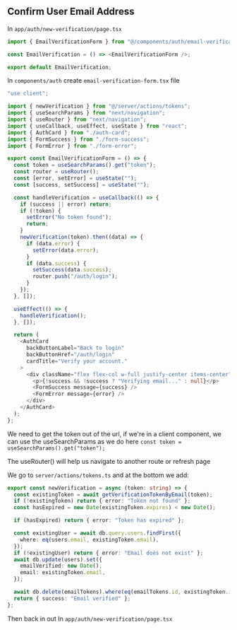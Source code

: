 ## Confirm User Email Address

In `app/auth/new-verification/page.tsx`

```typescript
import { EmailVerificationForm } from "@/components/auth/email-verification-form";

const EmailVerification = () => <EmailVerificationForm />;

export default EmailVerification;
```

In `components/auth` create `email-verification-form.tsx` file

```typescript
"use client";

import { newVerification } from "@/server/actions/tokens";
import { useSearchParams } from "next/navigation";
import { useRouter } from "next/navigation";
import { useCallback, useEffect, useState } from "react";
import { AuthCard } from "./auth-card";
import { FormSuccess } from "./form-success";
import { FormError } from "./form-error";

export const EmailVerificationForm = () => {
  const token = useSearchParams().get("token");
  const router = useRouter();
  const [error, setError] = useState("");
  const [success, setSuccess] = useState("");

  const handleVerification = useCallback(() => {
    if (success || error) return;
    if (!token) {
      setError("No token found");
      return;
    }
    newVerification(token).then((data) => {
      if (data.error) {
        setError(data.error);
      }
      if (data.success) {
        setSuccess(data.success);
        router.push("/auth/login");
      }
    });
  }, []);

  useEffect(() => {
    handleVerification();
  }, []);

  return (
    <AuthCard
      backButtonLabel="Back to login"
      backButtonHref="/auth/login"
      cardTitle="Verify your account."
    >
      <div className="flex flex-col w-full justify-center items-center">
        <p>{!success && !success ? "Verifying email..." : null}</p>
        <FormSuccess message={success} />
        <FormError message={error} />
      </div>
    </AuthCard>
  );
};
```

We need to get the token out of the url, if we're in a client component, we can use the useSearchParams as we do here `const token = useSearchParams().get("token");`

The useRouter() will help us navigate to another route or refresh page

We go to `server/actions/tokens.ts` and at the bottom we add:

```typescript
export const newVerification = async (token: string) => {
  const existingToken = await getVerificationTokenByEmail(token);
  if (!existingToken) return { error: "Token not found" };
  const hasExpired = new Date(existingToken.expires) < new Date();

  if (hasExpired) return { error: "Token has expired" };

  const existingUser = await db.query.users.findFirst({
    where: eq(users.email, existingToken.email),
  });
  if (!existingUser) return { error: "Email does not exist" };
  await db.update(users).set({
    emailVerified: new Date(),
    email: existingToken.email,
  });

  await db.delete(emailTokens).where(eq(emailTokens.id, existingToken.id));
  return { success: "Email verified" };
};
```

Then back in out In `app/auth/new-verification/page.tsx`
